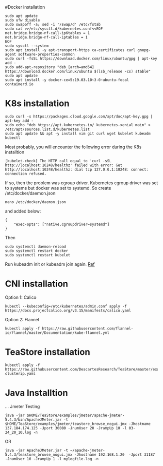 #Docker installation
```
sudo apt update
sudo ufw disable
sudo swapoff -a; sed -i '/swap/d' /etc/fstab
sudo cat >>/etc/sysctl.d/kubernetes.conf<<EOF
net.bridge.bridge-nf-call-ip6tables = 1
net.bridge.bridge-nf-call-iptables = 1
EOF
sudo sysctl --system
sudo apt install -y apt-transport-https ca-certificates curl gnupg-agent software-properties-common
sudo curl -fsSL https://download.docker.com/linux/ubuntu/gpg | apt-key add -
sudo add-apt-repository "deb [arch=amd64] https://download.docker.com/linux/ubuntu $(lsb_release -cs) stable"
sudo apt update
sudo apt install -y docker-ce=5:19.03.10~3-0~ubuntu-focal containerd.io
```

# K8s installation
```
sudo curl -s https://packages.cloud.google.com/apt/doc/apt-key.gpg | apt-key add -
sudo echo "deb https://apt.kubernetes.io/ kubernetes-xenial main" > /etc/apt/sources.list.d/kubernetes.list
sudo apt update && apt -y install vim git curl wget kubelet kubeadm kubectl
```

Most probably, you will encounter the following error during the K8s installtion
```
[kubelet-check] The HTTP call equal to 'curl -sSL http://localhost:10248/healthz' failed with error: Get http://localhost:10248/healthz: dial tcp 127.0.0.1:10248: connect: connection refused.
```
If so, then the problem was cgroup driver. Kubernetes cgroup driver was set to systems but docker was set to systemd.
So create /etc/docker/daemon.json
```
nano /etc/docker/daemon.json
```
and added below:
```
{
    "exec-opts": ["native.cgroupdriver=systemd"]
}
```
Then
```
sudo systemctl daemon-reload
sudo systemctl restart docker
sudo systemctl restart kubelet
```
Run kubeadm init or kubeadm join again. [Ref](https://stackoverflow.com/questions/52119985/kubeadm-init-shows-kubelet-isnt-running-or-healthy)

# CNI installation
Option 1: Calico
```
kubectl --kubeconfig=/etc/kubernetes/admin.conf apply -f https://docs.projectcalico.org/v3.15/manifests/calico.yaml
```
Option 2: Flannel
```
kubectl apply -f https://raw.githubusercontent.com/flannel-io/flannel/master/Documentation/kube-flannel.yml
```
# TeaStore installation
```
kubectl apply -f https://raw.githubusercontent.com/DescartesResearch/TeaStore/master/examples/kubernetes/teastore-clusterip.yaml
```
# Java Installtion
...
Jmeter Testing
```
java -jar $HOME/TeaStore/examples/jmeter/apache-jmeter-5.4.3/bin/ApacheJMeter.jar -t $HOME/TeaStore/examples/jmeter/teastore_browse_nogui.jmx -Jhostname 137.184.174.125 -Jport 30080 -JnumUser 20 -JrampUp 10 -l 03-24_20_10.log -n
```
OR 
```
java -jar ApacheJMeter.jar -t ~/apache-jmeter-5.4.3/teastore_browse_nogui.jmx -Jhostname 192.168.1.20  -Jport 31187  -JnumUser 10 -JrampUp 1 -l mylogfile.log -n
```
